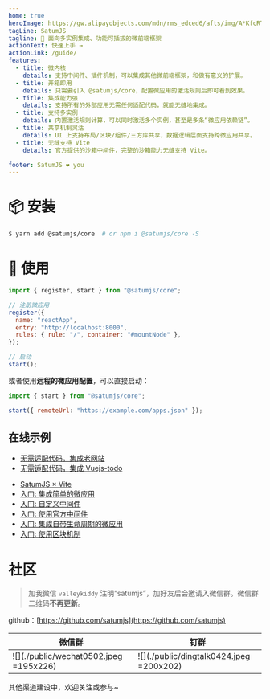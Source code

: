 ```yaml
---
home: true
heroImage: https://gw.alipayobjects.com/mdn/rms_edced6/afts/img/A*KfcRTYnC4eoAAAAAAAAAAAAAARQnAQ
tagLine: SatumJS
tagline: 💫 面向多实例集成、功能可插拔的微前端框架
actionText: 快速上手 →
actionLink: /guide/
features:
  - title: 微内核
    details: 支持中间件、插件机制，可以集成其他微前端框架，和做有意义的扩展。
  - title: 开箱即用
    details: 只需要引入 @satumjs/core，配置微应用的激活规则后即可看到效果。
  - title: 集成能力强
    details: 支持所有的外部应用无需任何适配代码，就能无缝地集成。
  - title: 支持多实例
    details: 内置激活规则计算，可以同时激活多个实例，甚至是多条“微应用依赖链”。
  - title: 共享机制灵活
    details: UI 上支持布局/区块/组件/三方库共享，数据逻辑层面支持跨微应用共享。
  - title: 无缝支持 Vite
    details: 官方提供的沙箱中间件，完整的沙箱能力无缝支持 Vite。

footer: SatumJS ❤️ you
---
```


# 📦 安装

```bash
$ yarn add @satumjs/core  # or npm i @satumjs/core -S
```

# 🔨 使用

```js
import { register, start } from "@satumjs/core";

// 注册微应用
register({
  name: "reactApp",
  entry: "http://localhost:8000",
  rules: { rule: "/", container: "#mountNode" },
});

// 启动
start();
```

或者使用**远程的微应用配置**，可以直接启动：

```js {3}
import { start } from "@satumjs/core";

start({ remoteUrl: "https://example.com/apps.json" });
```

## 在线示例

- [无需适配代码，集成老网站](https://codepen.io/valleykid/pen/PoQopON)
- [无需适配代码，集成 Vuejs-todo](https://codepen.io/valleykid/pen/LYQYWrK)

<div></div>

- [SatumJS × Vite](https://stackblitz.com/edit/vitejs-vite-pl7bhf) <!-- | [playground/simple-vite](https://github.com/satumjs/playground/tree/master/simple-vite) -->
- [入门: 集成简单的微应用](https://stackblitz.com/edit/github-gacap7) <!-- | [playground/simple-example](https://github.com/satumjs/playground/tree/master/simple-example) -->
- [入门: 自定义中间件](https://stackblitz.com/edit/js-9dzksc) <!-- | [playground/simple-custom-midware](https://github.com/satumjs/playground/tree/master/simple-custom-midware) -->
- [入门: 使用官方中间件](https://stackblitz.com/edit/js-xte5xe) <!-- | [playground/use-offical-midwares](https://github.com/satumjs/playground/tree/master/use-offical-midwares) -->
- [入门: 集成自带生命周期的微应用](https://stackblitz.com/edit/js-lyqjyr) <!-- | [playground/use-app-with-lifecycles](https://github.com/satumjs/playground/tree/master/use-app-with-lifecycles) -->
- [入门: 使用区块机制](https://stackblitz.com/edit/js-m2kkqn) <!-- | [playground/simple-block-example](https://github.com/satumjs/playground/tree/master/simple-block-example) -->

# 社区

> 加我微信 `valleykiddy` 注明“satumjs”，加好友后会邀请入微信群。微信群二维码**不再更新**。

github：[https://github.com/satumjs](https://github.com/satumjs)

| 微信群                                 | 钉群                                     |
| -------------------------------------- | ---------------------------------------- |
| ![](./public/wechat0502.jpeg =195x226) | ![](./public/dingtalk0424.jpeg =200x202) |

其他渠道建设中，欢迎关注或参与~

